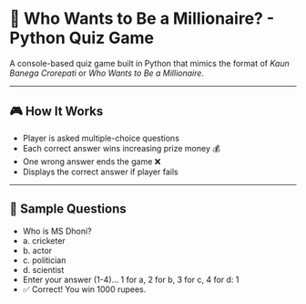 # 💸 Who Wants to Be a Millionaire? - Python Quiz Game

A console-based quiz game built in Python that mimics the format of *Kaun Banega Crorepati* or *Who Wants to Be a Millionaire*.

---

## 🎮 How It Works

- Player is asked multiple-choice questions
- Each correct answer wins increasing prize money 💰
- One wrong answer ends the game ❌
- Displays the correct answer if player fails

---

## 🧠 Sample Questions
- Who is MS Dhoni?
-  a. cricketer
-  b. actor
-  c. politician
-  d. scientist
-  Enter your answer (1-4)... 1 for a, 2 for b, 3 for c, 4 for d: 1
- ✅ Correct! You win 1000 rupees.

